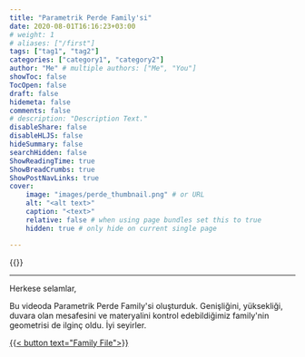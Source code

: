 ```yaml
---
title: "Parametrik Perde Family'si"
date: 2020-08-01T16:16:23+03:00
# weight: 1
# aliases: ["/first"]
tags: ["tag1", "tag2"]
categories: ["category1", "category2"]
author: "Me" # multiple authors: ["Me", "You"]
showToc: false
TocOpen: false
draft: false
hidemeta: false
comments: false
# description: "Description Text."
disableShare: false
disableHLJS: false
hideSummary: false
searchHidden: false
ShowReadingTime: true
ShowBreadCrumbs: true
ShowPostNavLinks: true
cover:
    image: "images/perde_thumbnail.png" # or URL
    alt: "<alt text>"
    caption: "<text>"
    relative: false # when using page bundles set this to true
    hidden: true # only hide on current single page

---
```


{{<youtube FZI2GIxjxzA>}}

---

Herkese selamlar,

Bu videoda Parametrik Perde Family'si oluşturduk. Genişliğini, yüksekliği, duvara olan mesafesini ve materyalini kontrol edebildiğimiz family'nin geometrisi de ilginç oldu. İyi seyirler.

<a href="files/PerdeFamily.rfa" download>
    {{< button text="Family File">}}
</a>